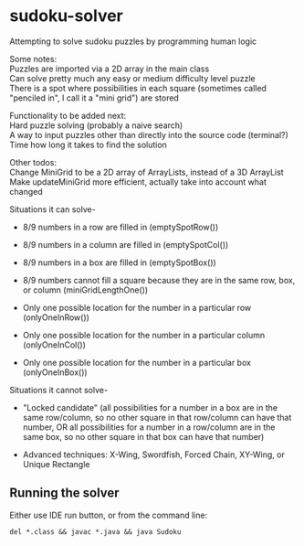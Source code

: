 # sudoku-solver
Attempting to solve sudoku puzzles by programming human logic

Some notes:  
Puzzles are imported via a 2D array in the main class  
Can solve pretty much any easy or medium difficulty level puzzle  
There is a spot where possibilities in each square (sometimes called "penciled in", I call it a "mini grid") are stored

Functionality to be added next:  
Hard puzzle solving (probably a naive search)  
A way to input puzzles other than directly into the source code (terminal?)
Time how long it takes to find the solution

Other todos:  
Change MiniGrid to be a 2D array of ArrayLists, instead of a 3D ArrayList  
Make updateMiniGrid more efficient, actually take into account what changed  

Situations it can solve-

* 8/9 numbers in a row are filled in (emptySpotRow())

* 8/9 numbers in a column are filled in (emptySpotCol())

* 8/9 numbers in a box are filled in (emptySpotBox())

* 8/9 numbers cannot fill a square because they are in the same row, box, or column (miniGridLengthOne())

* Only one possible location for the number in a particular row (onlyOneInRow())

* Only one possible location for the number in a particular column (onlyOneInCol())

* Only one possible location for the number in a particular box (onlyOneInBox())



Situations it cannot solve-

* "Locked candidate" (all possibilities for a number in a box are in the same row/column, so no other square in that row/column can have that number, OR all possibilities for a number in a row/column are in the same box, so no other square in that box can have that number)

* Advanced techniques: X-Wing, Swordfish, Forced Chain, XY-Wing, or Unique Rectangle

## Running the solver

Either use IDE run button, or from the command line:

    del *.class && javac *.java && java Sudoku
